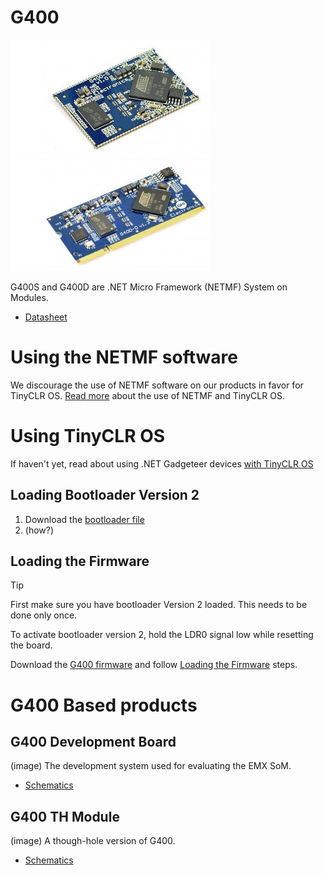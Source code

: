 # G400
![G400S](images/g400s.jpg) ![G400D](images/g400d.jpg)

G400S and G400D are .NET Micro Framework (NETMF) System on Modules.

* [Datasheet]()

# Using the NETMF software
We discourage the use of NETMF software on our products in favor for TinyCLR OS. [Read more](../legacy_products/netmf/intro.md) about the use of NETMF and TinyCLR OS.

# Using TinyCLR OS
If haven't yet, read about using .NET Gadgeteer devices [with TinyCLR OS](../legacy_products/netmf/intro.md#with-tinyclr-os)

## Loading Bootloader Version 2
1. Download the [bootloader file](../loaders/bootloader.md#g400)
2. (how?)

## Loading the Firmware

> [!Tip]
> First make sure you have bootloader Version 2 loaded. This needs to be done only once.

To activate bootloader version 2, hold the LDR0 signal low while resetting the board.

Download the [G400 firmware](../../tinyclr/downloads.md#g400) and follow [Loading the Firmware](../loaders/bootloader.md#loading-the-firmware) steps.


# G400 Based products
## G400 Development Board
(image)
The development system used for evaluating the EMX SoM.

* [Schematics]()

## G400 TH Module
(image)
A though-hole version of G400.

* [Schematics]()
